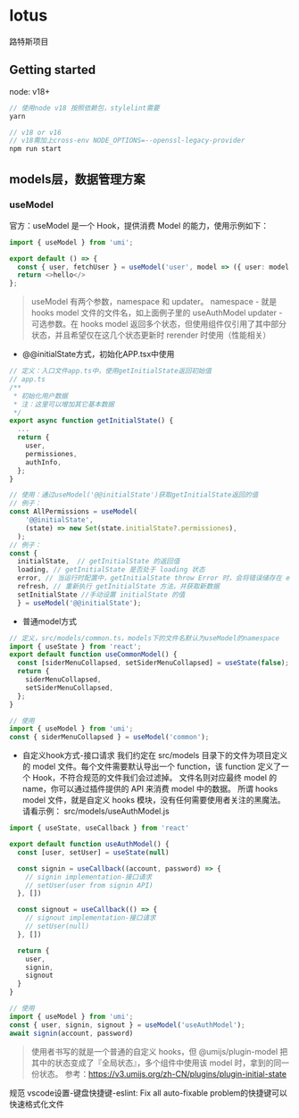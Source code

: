 # lotus

路特斯项目

## Getting started
node: v18+
```ts
// 使用node v18 按照依赖包，stylelint需要
yarn

// v18 or v16
// v18需加上cross-env NODE_OPTIONS=--openssl-legacy-provider 
npm run start

```

## models层，数据管理方案
### useModel
官方：useModel 是一个 Hook，提供消费 Model 的能力，使用示例如下：
```typescript
import { useModel } from 'umi';

export default () => {
  const { user, fetchUser } = useModel('user', model => ({ user: model.user, fetchUser: model.fetchUser }));
  return <>hello</>
};
```
> useModel 有两个参数，namespace 和 updater。
namespace - 就是 hooks model 文件的文件名，如上面例子里的 useAuthModel
updater - 可选参数。在 hooks model 返回多个状态，但使用组件仅引用了其中部分状态，并且希望仅在这几个状态更新时 rerender 时使用（性能相关）

* @@initialState方式，初始化APP.tsx中使用
```typescript
// 定义：入口文件app.ts中，使用getInitialState返回初始值
// app.ts
/**
 * 初始化用户数据
 * 注：这里可以增加其它基本数据
 */
export async function getInitialState() {
  ...
  return {
    user,
    permissiones,
    authInfo,
  };
}

// 使用：通过useModel('@@initialState')获取getInitialState返回的值
// 例子：
const AllPermissions = useModel(
    '@@initialState',
    (state) => new Set(state.initialState?.permissiones),
  );
// 例子：
const { 
  initialState,  // getInitialState 的返回值
  loading, // getInitialState 是否处于 loading 状态
  error, // 当运行时配置中，getInitialState throw Error 时，会将错误储存在 error 中
  refresh, // 重新执行 getInitialState 方法，并获取新数据
  setInitialState //手动设置 initialState 的值
  } = useModel('@@initialState');
```

* 普通model方式
```typescript
// 定义，src/models/common.ts，models下的文件名默认为useModel的namespace
import { useState } from 'react';
export default function useCommonModel() {
  const [siderMenuCollapsed, setSiderMenuCollapsed] = useState(false);
  return {
    siderMenuCollapsed,
    setSiderMenuCollapsed,
  };
}

// 使用
import { useModel } from 'umi';
const { siderMenuCollapsed } = useModel('common');
```

* 自定义hook方式-接口请求
我们约定在 src/models 目录下的文件为项目定义的 model 文件。每个文件需要默认导出一个 function，该 function 定义了一个 Hook，不符合规范的文件我们会过滤掉。
文件名则对应最终 model 的 name，你可以通过插件提供的 API 来消费 model 中的数据。
所谓 hooks model 文件，就是自定义 hooks 模块，没有任何需要使用者关注的黑魔法。请看示例：
src/models/useAuthModel.js
```ts
import { useState, useCallback } from 'react'

export default function useAuthModel() {
  const [user, setUser] = useState(null)

  const signin = useCallback((account, password) => {
    // signin implementation-接口请求
    // setUser(user from signin API)
  }, [])

  const signout = useCallback(() => {
    // signout implementation-接口请求
    // setUser(null)
  }, [])

  return {
    user,
    signin,
    signout
  }
}

// 使用
import { useModel } from 'umi';
const { user, signin, signout } = useModel('useAuthModel');
await signin(account, password)
```
> 使用者书写的就是一个普通的自定义 hooks，但 @umijs/plugin-model 把其中的状态变成了『全局状态』，多个组件中使用该 model 时，拿到的同一份状态。
参考：https://v3.umijs.org/zh-CN/plugins/plugin-initial-state

规范
vscode设置-键盘快捷键-eslint: Fix all auto-fixable problem的快捷键可以快速格式化文件
